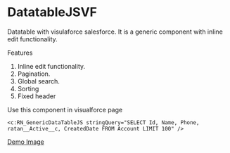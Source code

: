 # DatatableJSVF
Datatable with visulaforce salesforce. It is a generic component with inline edit functionality. 

Features
1. Inline edit functionality.
2. Pagination.
3. Global search.
4. Sorting
5. Fixed header


Use this component in visualforce page 
```
<c:RN_GenericDataTableJS stringQuery="SELECT Id, Name, Phone, ratan__Active__c, CreatedDate FROM Account LIMIT 100" />
```

[Demo Image](https://drive.google.com/file/d/0B5PMI0wQcOqlMTVZOFJPakFpemM/view?usp=sharing)
